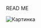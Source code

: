 READ ME

![Картинка](https://avatars.mds.yandex.net/i?id=3b4ce3a8ca59b22fd12ce9be1e5b9a58447c29ff-9222747-images-thumbs&n=13)